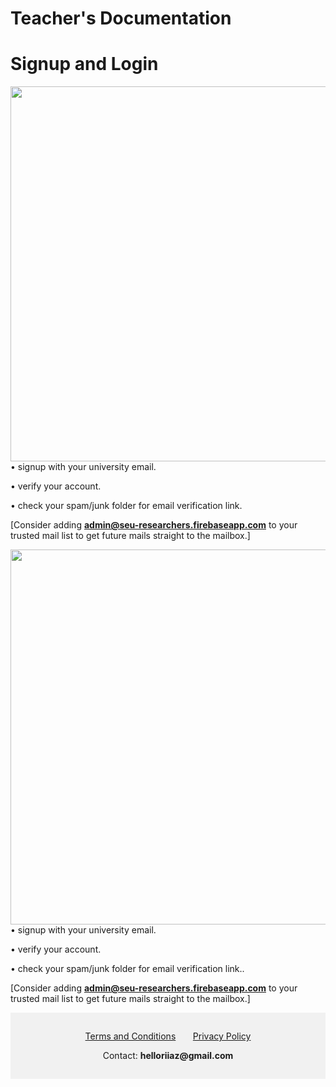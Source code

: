 # **Teacher's Documentation**

# Signup and Login

<!-- <div style="background-color:rgba(0, 0, 0, 0.0470588); text-align:center; vertical-align: middle; padding:15px 0;"> -->
<div>
<img style="float: left;" src="./assets/images/signupLogin.gif" height="600px">

• signup with your university email.

• verify your account.

• check your spam/junk folder for email verification link. 

[Consider adding **admin@seu-researchers.firebaseapp.com** to your trusted mail list to get future mails straight to the mailbox.]
</div>
<div>
<img style="float: right;" src="./assets/images/signupLogin.gif" height="600px">

• signup with your university email.

• verify your account.

• check your spam/junk folder for email verification link..

[Consider adding **admin@seu-researchers.firebaseapp.com** to your trusted mail list to get future mails straight to the mailbox.]
</div>


<div style="background-color:rgba(0, 0, 0, 0.0470588); text-align:center; vertical-align: middle; padding:15px 0;">

<p align="center">
<a href="https://iqbalriiaz.github.io/seu-researchers/Terms-and-Conditions.html">Terms and Conditions</a>&nbsp; &nbsp; &nbsp; &nbsp;<a href="https://iqbalriiaz.github.io/seu-researchers/Privacy-Policy.html">Privacy Policy</a></p>

<p align="center">Contact: <b>helloriiaz@gmail.com</b> </p>

</div>



<!-- <div>
<div style="float: right;">
<img src="./assets/images/signupLogin.gif" height="600px">
</div>
<div style="float: left;">
• signup with your university email.

• verify your account.

• check your spam/junk folder for email verification link. 

[Consider adding **admin@seu-researchers.firebaseapp.com** to your trusted mail list to get future mails straight to the mailbox.]
</div>
</div> -->

<!-- <div align="center">
<a href="https://iqbalriiaz.github.io/seu-researchers/Terms-and-Conditions.html">Terms and Conditions</a>&nbsp; &nbsp; &nbsp; &nbsp;<a href="https://iqbalriiaz.github.io/seu-researchers/Privacy-Policy.html">Privacy Policy</a>

Contact: <b>helloriiaz@gmail.com</b>

</div> -->


<!-- <div  style="float: left;"> -->